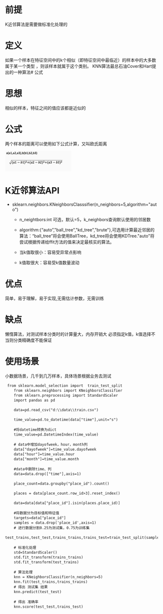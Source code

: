 # 前提
K近邻算法是需要做标准化处理的

# 定义
如果一个样本在特征空间中的k个相似（即特征空间中最临近）的样本中的大多数属于某一个类型 ，则该样本就属于这个类别。
KNN算法最总石油Cover和Hart提出的一种算法# 公式

# 思想
相似的样本，特征之间的值应该都是近似的

# 公式
两个样本的距离可以使用如下公式计算，又叫欧氏距离

![](https://github.com/anbylau2130/gitnote/blob/master/python/22.机器学习/images/5c4e99955eb4f16cf0000000.png)

# K近邻算法API

- sklearn.neighbors.KNeighborsClasssifier(n_neighbors=5,algorithm="auto")
    - n_neightbors:int 可选，默认=5，k_neighbors查询默认使用的邻居数
    - algorithm:{“auto”,"ball_tree","kd_tree","brute"},可选用计算最近邻居的算法：“ball_tree”将会使用BallTree，kd_tree将会使用KDTree."auto"将尝试根据传递给ffit方法的值来决定最核实的算法。
    
    - 当k值取很小：容易受异常点影响
    - k值取很大：容易受k值数量波动

# 优点
简单，易于理解，易于实现,无需估计参数，无需训练

# 缺点

懒惰算法，对测试样本分类时的计算量大，内存开销大
必须指定k值，k值选择不当则分类精确度不能保证

# 使用场景

小数据场景，几千到几万样本，具体场景根据业务去测试


```
 from sklearn.model_selection import  train_test_split
    from sklearn.neighbors import KNeighborsClassifier
    from sklearn.preprocessing import StandardScaler
    import pandas as pd

    data=pd.read_csv("d:\\data\\train.csv")

    time_value=pd.to_datetime(data["time"],unit="s")

    #将datetime转换为dict
    time_value=pd.DatetimeIndex(time_value)

    # data中增加dayofweek，hour，month列
    data["dayofweek"]=time_value.dayofweek
    data["hour"]=time_value.hour
    data["month"]=time_value.month

    #data中删除time、列
    data=data.drop(["time"],axis=1)

    place_count=data.groupby("place_id").count()

    places = data[place_count.row_id>3].reset_index()

    data=data[data["place_id"].isin(places.place_id)]

    #将数据分为目标值和特征值
    targets=data["place_id"]
    samples = data.drop('place_id',axis=1)
    # 进行数据分割0.25为测试集，0.75为训练集
    test_trains,test_test,trains_trains,trains_test=train_test_split(samples,targets,test_size=0.25)

    # 标准化处理
    std=StandardScaler()
    std.fit_transform(trains_trains)
    std.fit_transform(test_trains)

    # 算法处理
    knn = KNeighborsClassifier(n_neighbors=5)
    knn.fit(test_trains,trains_trains)
    # 得出 测试集 结果
    knn.predict(test_test)

    # 得出 准确率
    knn.score(test_test,trains_test)

```
